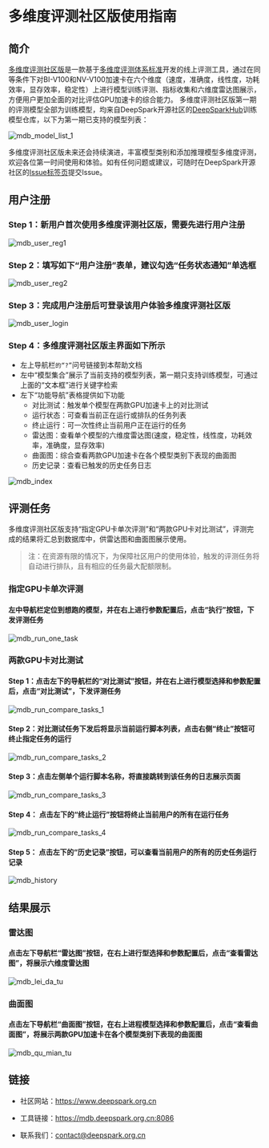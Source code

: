 # 多维度评测社区版使用指南

## 简介

[多维度评测社区版](https://mdb.deepspark.org.cn:8086)是一款基于[多维度评测体系标准](https://gitee.com/deep-spark/deepspark/blob/master/README.md#%E8%AF%84%E6%B5%8B%E4%BD%93%E7%B3%BB)开发的线上评测工具，通过在同等条件下对BI-V100和NV-V100加速卡在六个维度（速度，准确度，线性度，功耗效率，显存效率，稳定性）上进行模型训练评测、指标收集和六维度雷达图展示，方便用户更加全面的对比评估GPU加速卡的综合能力。
多维度评测社区版第一期的评测模型全部为训练模型，均来自DeepSpark开源社区的[DeepSparkHub](https://gitee.com/deep-spark/deepsparkhub)训练模型仓库，以下为第一期已支持的模型列表：

![mdb_model_list_1](assets/mdb_model_list_1.png)

多维度评测社区版未来还会持续演进，丰富模型类别和添加推理模型多维度评测，欢迎各位第一时间使用和体验。如有任何问题或建议，可随时在DeepSpark开源社区的[Issue标签页](https://gitee.com/deep-spark/deepspark/issues)提交Issue。

## 用户注册

### Step 1：新用户首次使用多维度评测社区版，需要先进行用户注册

![mdb_user_reg1](assets/mdb_user_reg1.jpg)

### Step 2：填写如下“用户注册”表单，建议勾选“任务状态通知”单选框

![mdb_user_reg2](assets/mdb_user_reg2.jpg)

### Step 3：完成用户注册后可登录该用户体验多维度评测社区版

![mdb_user_login](assets/mdb_user_login.png)

### Step 4：多维度评测社区版主界面如下所示

- 左上导航栏`的“?”`问号链接到本帮助文档
- 左中“模型集合”展示了当前支持的模型列表，第一期只支持训练模型，可通过上面的“文本框”进行关键字检索
- 左下“功能导航”表格提供如下功能
  - 对比测试：触发单个模型在两款GPU加速卡上的对比测试
  - 运行状态：可查看当前正在运行或排队的任务列表
  - 终止运行：可一次性终止当前用户正在运行的任务
  - 雷达图：查看单个模型的六维度雷达图(速度，稳定性，线性度，功耗效率，准确度，显存效率)
  - 曲面图：综合查看两款GPU加速卡在各个模型类别下表现的曲面图
  - 历史记录：查看已触发的历史任务日志

![mdb_index](assets/mdb_index.png)

## 评测任务

多维度评测社区版支持“指定GPU卡单次评测”和“两款GPU卡对比测试”，评测完成的结果将汇总到数据库中，供雷达图和曲面图展示使用。

> 注：在资源有限的情况下，为保障社区用户的使用体验，触发的评测任务将自动进行排队，且有相应的任务最大配额限制。

### 指定GPU卡单次评测

#### 左中导航栏定位到想跑的模型，并在右上进行参数配置后，点击“执行”按钮，下发评测任务

![mdb_run_one_task](assets/mdb_run_one_task.png)

### 两款GPU卡对比测试

#### Step 1：点击左下的导航栏的“对比测试”按钮，并在右上进行模型选择和参数配置后，点击“对比测试”，下发评测任务

![mdb_run_compare_tasks_1](assets/mdb_run_compare_tasks_1.png)

#### Step 2：对比测试任务下发后将显示当前运行脚本列表，点击右侧“终止”按钮可终止指定任务的运行

![mdb_run_compare_tasks_2](assets/mdb_run_compare_tasks_2.png)

#### Step 3：点击左侧单个运行脚本名称，将直接跳转到该任务的日志展示页面

![mdb_run_compare_tasks_3](assets/mdb_run_compare_tasks_3.png)

#### Step 4： 点击左下的“终止运行”按钮将终止当前用户的所有在运行任务

![mdb_run_compare_tasks_4](assets/mdb_run_compare_tasks_4.png)

#### Step 5： 点击左下的“历史记录”按钮，可以查看当前用户的所有的历史任务运行记录

![mdb_history](assets/mdb_history.png)

## 结果展示

### 雷达图

#### 点击左下导航栏“雷达图”按钮，在右上进行型选择和参数配置后，点击“查看雷达图”，将展示六维度雷达图

![mdb_lei_da_tu](assets/mdb_lei_da_tu.png)

### 曲面图

#### 点击左下导航栏“曲面图”按钮，在右上进程模型选择和参数配置后，点击“查看曲面图”，将展示两款GPU加速卡在各个模型类别下表现的曲面图

![mdb_qu_mian_tu](assets/mdb_qu_mian_tu.png)

## 链接

- 社区网站：<https://www.deepspark.org.cn>

- 工具链接：<https://mdb.deepspark.org.cn:8086>

- 联系我们：<contact@deepspark.org.cn>

